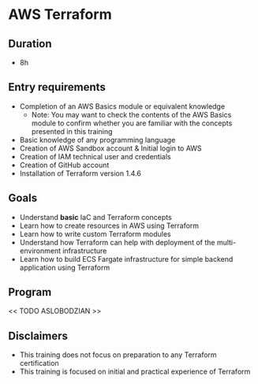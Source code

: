 # AWS Terraform
## Duration
* 8h

## Entry requirements
* Completion of an AWS Basics module or equivalent knowledge
    * Note: You may want to check the contents of the AWS Basics module to confirm whether you are familiar with the concepts presented in this training
* Basic knowledge of any programming language
* Creation of AWS Sandbox account & Initial login to AWS
* Creation of IAM technical user and credentials
* Creation of GitHub account
* Installation of Terraform version 1.4.6

## Goals
* Understand **basic** IaC and Terraform concepts
* Learn how to create resources in AWS using Terraform
* Learn how to write custom Terraform modules
* Understand how Terraform can help with deployment of the multi-environment infrastructure
* Learn how to build ECS Fargate infrastructure for simple backend application using Terraform

## Program
<< TODO ASLOBODZIAN >>

## Disclaimers
* This training does not focus on preparation to any Terraform certification
* This training is focused on initial and practical experience of Terraform

